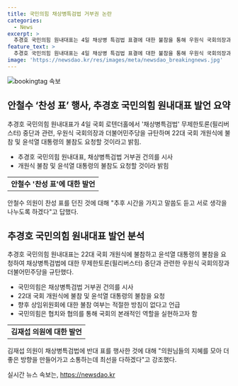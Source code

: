 ```yaml
---
title: 국민의힘 채상병특검법 거부권 논란
categories:
  - News
excerpt: >
  추경호 국민의힘 원내대표는 4일 채상병 특검법 표결에 대한 불참을 통해 우원식 국회의장과 민주당을 비난하고, 개원식과 윤석열 대통령의 불참을 요청했다. 또한, 안철수 의원의 찬성 표에 대해 추후 말씀 듣고 생각 나누겠다고 밝히며 당내에서의 논란에 대처했다. 이에 대해 김재섭 의원의 반대 표에 대해 환영하는 의견을 표명하기도 했다.
feature_text: >
  추경호 국민의힘 원내대표는 4일 채상병 특검법 표결에 대한 불참을 통해 우원식 국회의장과 민주당을 비난하고, 개원식과 윤석열 대통령의 불참을 요청했다. 또한, 안철수 의원의 찬성 표에 대해 추후 말씀 듣고 생각 나누겠다고 밝히며 당내에서의 논란에 대처했다. 이에 대해 김재섭 의원의 반대 표에 대해 환영하는 의견을 표명하기도 했다.
image: 'https://newsdao.kr/res/images/meta/newsdao_breakingnews.jpg'
---
```


<p><img src="https://newsdao.kr/res/images/meta/newsdao_breakingnews.jpg" alt="bookingtag 속보" /></p>

<h2 data-ke-size="size26">안철수 ‘찬성 표’ 행사, 추경호 국민의힘 원내대표 발언 요약</h2>

<p data-ke-size="size16">추경호 국민의힘 원내대표가 4일 국회 로텐더홀에서 '채상병특검법' 무제한토론(필리버스터) 중단과 관련, 우원식 국회의장과 더불어민주당을 규탄하며 22대 국회 개원식에 불참 및 윤석열 대통령의 불참도 요청할 것이라고 밝힘.</p>

<ul>
<li>추경호 국민의힘 원내대표, 채상병특검법 거부권 건의를 시사</li>
<li>개원식 불참 및 윤석열 대통령의 불참도 요청할 것이라 밝힘</li>
</ul>

<table>
  <tr>
    <td style="text-align: center; height: 17px;"><b>안철수 '찬성 표'에 대한 발언</b></td>
  </tr>
</table>

<p data-ke-size="size16">안철수 의원이 찬성 표를 던진 것에 대해 "추후 시간을 가지고 말씀도 듣고 서로 생각을 나누도록 하겠다"고 답했다.</p>

<h2 data-ke-size="size26">추경호 국민의힘 원내대표 발언 분석</h2>

<p data-ke-size="size16">추경호 국민의힘 원내대표는 22대 국회 개원식에 불참하고 윤석열 대통령의 불참을 요청하여 채상병특검법에 대한 무제한토론(필리버스터) 중단과 관련한 우원식 국회의장과 더불어민주당을 규탄했다.</p>

<ul>
<li>국민의힘은 채상병특검법 거부권 건의를 시사</li>
<li>22대 국회 개원식에 불참 및 윤석열 대통령의 불참을 요청</li>
<li>향후 상임위원회에 대한 불참 여부는 적절한 방침이 없다고 언급</li>
<li>국민의힘은 협치와 협의를 통해 국회의 본래적인 역할을 실현하고자 함</li>
</ul>

<table>
  <tr>
    <td style="text-align: center; height: 17px;"><b>김재섭 의원에 대한 발언</b></td>
  </tr>
</table>

<p data-ke-size="size16">김재섭 의원이 채상병특검법에 반대 표를 행사한 것에 대해 "의원님들의 지혜를 모아 더 좋은 방향을 만들어가고 소통하는데 최선을 다하겠다"고 강조했다.</p>
실시간 뉴스 속보는, <a href="https://newsdao.kr" rel="dofollow">https://newsdao.kr</a>


